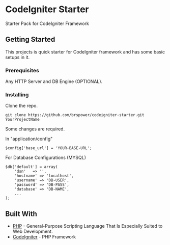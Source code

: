 # CodeIgniter Starter

Starter Pack for CodeIgniter Framework

## Getting Started

This projects is quick starter for CodeIgniter framework and has some basic setups 
in it.


### Prerequisites

Any HTTP Server and DB Engine (OPTIONAL).

### Installing

Clone the repo.

```
git clone https://github.com/brspower/codeigniter-starter.git YourProjectName
```

Some changes are required.

In "application/config"


```
$config['base_url'] = 'YOUR-BASE-URL';
```
For Database Configurations (MYSQL)

```
$db['default'] = array(
	'dsn'	=> '',
	'hostname' => 'localhost',
	'username' => 'DB-USER',
	'password' => 'DB-PASS',
	'database' => 'DB-NAME',
	...
);
```




## Built With

* [PHP](https://www.php.net/) - General-Purpose Scripting Language That Is Especially Suited to Web Development.
* [CodeIgniter](https://codeigniter.com/) - PHP Framework


